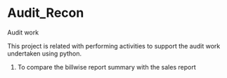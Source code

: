 # Audit_Recon
Audit work

This project is related with performing activities to support the audit work undertaken using python. 
1. To compare the billwise report summary with the sales report
